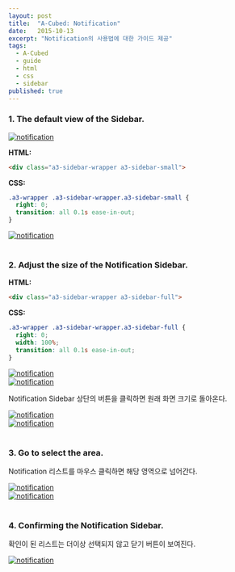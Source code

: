 ```yaml
---
layout: post
title:  "A-Cubed: Notification"
date:   2015-10-13
excerpt: "Notification의 사용법에 대한 가이드 제공"
tags:
  - A-Cubed
  - guide
  - html
  - css
  - sidebar
published: true 
---
```


### 1. The default view of the Sidebar.

<a href="{{ site.url }}/images/works/20151013/image-1.png"><img src="{{ site.url }}/images/works/20151013/image-1.png" alt="notification"></a>

**HTML:**

```html
<div class="a3-sidebar-wrapper a3-sidebar-small">
```

**CSS:**

```css
.a3-wrapper .a3-sidebar-wrapper.a3-sidebar-small {
  right: 0;
  transition: all 0.1s ease-in-out;
}
```

<a href="{{ site.url }}/images/works/20151013/image-2.png"><img src="{{ site.url }}/images/works/20151013/image-2.png" alt="notification"></a>
<br>
<br>

### 2. Adjust the size of the Notification Sidebar.

<!--Notification Sidebar 상단의 버튼을 클릭하면 Sidebar 전체 보기가 가능하다.-->

**HTML:**

```html
<div class="a3-sidebar-wrapper a3-sidebar-full">
```

**CSS:**

```css
.a3-wrapper .a3-sidebar-wrapper.a3-sidebar-full {
  right: 0;
  width: 100%;
  transition: all 0.1s ease-in-out;
}
```

<a href="{{ site.url }}/images/works/20151013/image-3.png"><img src="{{ site.url }}/images/works/20151013/image-3.png" alt="notification"></a>
<br>
<a href="{{ site.url }}/images/works/20151013/image-4.png"><img src="{{ site.url }}/images/works/20151013/image-4.png" alt="notification"></a>
<br>

Notification Sidebar 상단의 버튼을 클릭하면 원래 화면 크기로 돌아온다.

<a href="{{ site.url }}/images/works/20151013/image-5.png"><img src="{{ site.url }}/images/works/20151013/image-5.png" alt="notification"></a>
<br>
<a href="{{ site.url }}/images/works/20151013/image-6.png"><img src="{{ site.url }}/images/works/20151013/image-6.png" alt="notification"></a>
<br>
<br>

### 3. Go to select the area.

Notification 리스트를 마우스 클릭하면 해당 영역으로 넘어간다.

<a href="{{ site.url }}/images/works/20151013/image-7.png"><img src="{{ site.url }}/images/works/20151013/image-7.png" alt="notification"></a>
<br>
<a href="{{ site.url }}/images/works/20151013/image-7-1.png"><img src="{{ site.url }}/images/works/20151013/image-7-1.png" alt="notification"></a>
<br>
<br>

### 4. Confirming the Notification Sidebar.

확인이 된 리스트는 더이상 선택되지 않고 닫기 버튼이 보여진다.

<a href="{{ site.url }}/images/works/20151013/image-8.png"><img src="{{ site.url }}/images/works/20151013/image-8.png" alt="notification"></a>